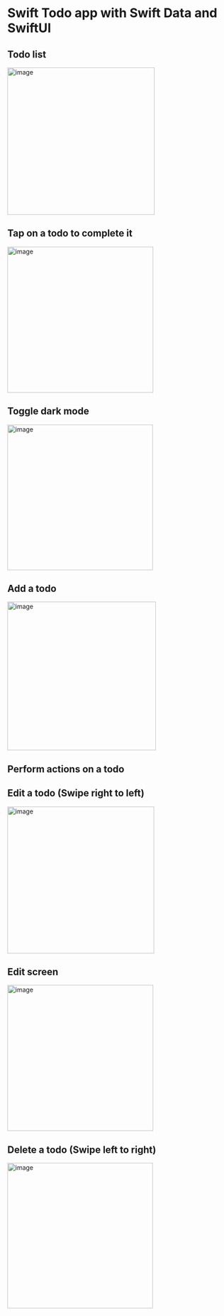 # Swift Todo app with Swift Data and SwiftUI

## Todo list
<img width="332" alt="image" src="https://github.com/DevThibautMonin/swiftdata-todo-app/assets/92627309/067c6480-c25a-4fbb-93c3-d1488fd3655f">

## Tap on a todo to complete it
<img width="329" alt="image" src="https://github.com/DevThibautMonin/swiftdata-todo-app/assets/92627309/c67865ed-7e68-4a2a-9e69-db9954dde76d">


## Toggle dark mode
<img width="328" alt="image" src="https://github.com/DevThibautMonin/swiftdata-todo-app/assets/92627309/1ca9b445-383c-4ca9-88a1-9fc6f5e5a100">



## Add a todo
<img width="335" alt="image" src="https://github.com/DevThibautMonin/swiftdata-todo-app/assets/92627309/b35a134e-77b9-4003-9c5b-7ec745e28d94">


## Perform actions on a todo
## Edit a todo (Swipe right to left)
<img width="331" alt="image" src="https://github.com/DevThibautMonin/swiftdata-todo-app/assets/92627309/4cb6a5d5-1666-4d8c-af31-ae35ea09aab0">

## Edit screen
<img width="329" alt="image" src="https://github.com/DevThibautMonin/swiftdata-todo-app/assets/92627309/d8aec9b4-27ab-488d-b1b2-8babd58565ee">


## Delete a todo (Swipe left to right)
<img width="328" alt="image" src="https://github.com/DevThibautMonin/swiftdata-todo-app/assets/92627309/d52eeb63-c108-4484-b989-d3546c45563e">
